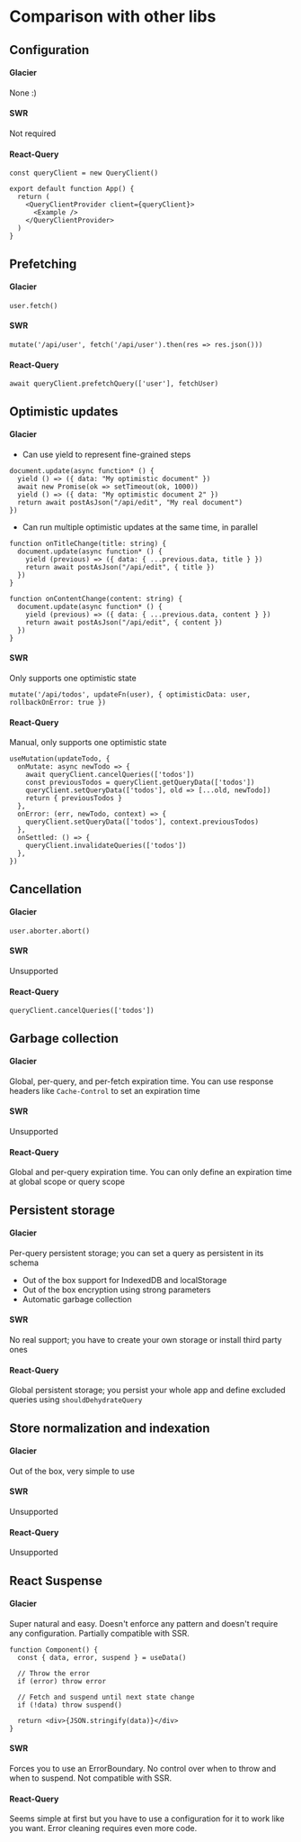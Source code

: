 # Comparison with other libs

## Configuration

#### Glacier

None :)

#### SWR

Not required

#### React-Query

```tsx
const queryClient = new QueryClient()

export default function App() {
  return (
    <QueryClientProvider client={queryClient}>
      <Example />
    </QueryClientProvider>
  )
}
```

## Prefetching

#### Glacier

```tsx
user.fetch()
```

#### SWR

```tsx
mutate('/api/user', fetch('/api/user').then(res => res.json()))
```

#### React-Query

```tsx
await queryClient.prefetchQuery(['user'], fetchUser)
```

## Optimistic updates

#### Glacier

- Can use yield to represent fine-grained steps

```tsx
document.update(async function* () {
  yield () => ({ data: "My optimistic document" })
  await new Promise(ok => setTimeout(ok, 1000))
  yield () => ({ data: "My optimistic document 2" })
  return await postAsJson("/api/edit", "My real document")
})
```

- Can run multiple optimistic updates at the same time, in parallel

```tsx
function onTitleChange(title: string) {
  document.update(async function* () {
    yield (previous) => ({ data: { ...previous.data, title } })
    return await postAsJson("/api/edit", { title })
  })
}
```

```tsx
function onContentChange(content: string) {
  document.update(async function* () {
    yield (previous) => ({ data: { ...previous.data, content } })
    return await postAsJson("/api/edit", { content })
  })
}
```

#### SWR

Only supports one optimistic state

```tsx
mutate('/api/todos', updateFn(user), { optimisticData: user, rollbackOnError: true })
```

#### React-Query

Manual, only supports one optimistic state

```tsx
useMutation(updateTodo, {
  onMutate: async newTodo => {
    await queryClient.cancelQueries(['todos'])
    const previousTodos = queryClient.getQueryData(['todos'])
    queryClient.setQueryData(['todos'], old => [...old, newTodo])
    return { previousTodos }
  },
  onError: (err, newTodo, context) => {
    queryClient.setQueryData(['todos'], context.previousTodos)
  },
  onSettled: () => {
    queryClient.invalidateQueries(['todos'])
  },
})
```

## Cancellation

#### Glacier

```tsx
user.aborter.abort()
```

#### SWR

Unsupported

#### React-Query

```tsx
queryClient.cancelQueries(['todos'])
```

## Garbage collection

#### Glacier

Global, per-query, and per-fetch expiration time. You can use response headers like `Cache-Control` to set an expiration time

#### SWR

Unsupported

#### React-Query

Global and per-query expiration time. You can only define an expiration time at global scope or query scope

## Persistent storage

#### Glacier

Per-query persistent storage; you can set a query as persistent in its schema
- Out of the box support for IndexedDB and localStorage
- Out of the box encryption using strong parameters
- Automatic garbage collection

#### SWR

No real support; you have to create your own storage or install third party ones

#### React-Query

Global persistent storage; you persist your whole app and define excluded queries using `shouldDehydrateQuery`

## Store normalization and indexation

#### Glacier

Out of the box, very simple to use

#### SWR

Unsupported

#### React-Query

Unsupported

## React Suspense

#### Glacier

Super natural and easy. Doesn't enforce any pattern and doesn't require any configuration. Partially compatible with SSR.

```tsx
function Component() {
  const { data, error, suspend } = useData()

  // Throw the error
  if (error) throw error

  // Fetch and suspend until next state change
  if (!data) throw suspend()

  return <div>{JSON.stringify(data)}</div>
}
```

#### SWR

Forces you to use an ErrorBoundary. No control over when to throw and when to suspend. Not compatible with SSR.

#### React-Query

Seems simple at first but you have to use a configuration for it to work like you want. Error cleaning requires even more code.